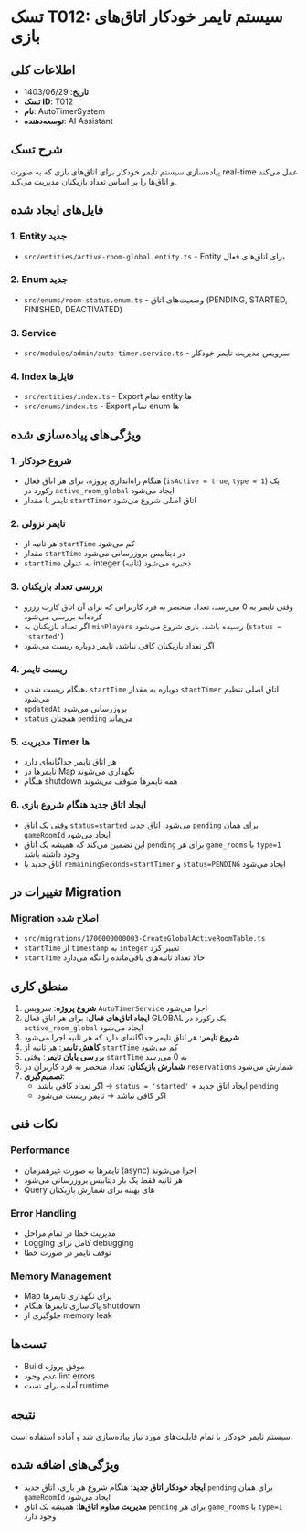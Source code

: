 # تسک T012: سیستم تایمر خودکار اتاق‌های بازی

## اطلاعات کلی
- **تاریخ**: 1403/06/29
- **تسک ID**: T012
- **نام**: AutoTimerSystem
- **توسعه‌دهنده**: AI Assistant

## شرح تسک
پیاده‌سازی سیستم تایمر خودکار برای اتاق‌های بازی که به صورت real-time عمل می‌کند و اتاق‌ها را بر اساس تعداد بازیکنان مدیریت می‌کند.

## فایل‌های ایجاد شده

### 1. Entity جدید
- `src/entities/active-room-global.entity.ts` - Entity برای اتاق‌های فعال

### 2. Enum جدید
- `src/enums/room-status.enum.ts` - وضعیت‌های اتاق (PENDING, STARTED, FINISHED, DEACTIVATED)

### 3. Service
- `src/modules/admin/auto-timer.service.ts` - سرویس مدیریت تایمر خودکار

### 4. Index فایل‌ها
- `src/entities/index.ts` - Export تمام entity ها
- `src/enums/index.ts` - Export تمام enum ها

## ویژگی‌های پیاده‌سازی شده

### 1. شروع خودکار
- هنگام راه‌اندازی پروژه، برای هر اتاق فعال (`isActive = true`, `type = 1`) یک رکورد در `active_room_global` ایجاد می‌شود
- تایمر با مقدار `startTimer` اتاق اصلی شروع می‌شود

### 2. تایمر نزولی
- هر ثانیه از `startTime` کم می‌شود
- مقدار `startTime` در دیتابیس بروزرسانی می‌شود
- `startTime` به عنوان integer (ثانیه) ذخیره می‌شود

### 3. بررسی تعداد بازیکنان
- وقتی تایمر به 0 می‌رسد، تعداد منحصر به فرد کاربرانی که برای آن اتاق کارت رزرو کرده‌اند بررسی می‌شود
- اگر تعداد بازیکنان به `minPlayers` رسیده باشد، بازی شروع می‌شود (`status = 'started'`)
- اگر تعداد بازیکنان کافی نباشد، تایمر دوباره ریست می‌شود

### 4. ریست تایمر
- هنگام ریست شدن، `startTime` دوباره به مقدار `startTimer` اتاق اصلی تنظیم می‌شود
- `updatedAt` بروزرسانی می‌شود
- `status` همچنان `pending` می‌ماند

### 5. مدیریت Timer ها
- هر اتاق تایمر جداگانه‌ای دارد
- تایمرها در Map نگهداری می‌شوند
- هنگام shutdown همه تایمرها متوقف می‌شوند

### 6. ایجاد اتاق جدید هنگام شروع بازی
- وقتی یک اتاق `status=started` می‌شود، اتاق جدید `pending` برای همان `gameRoomId` ایجاد می‌شود
- این تضمین می‌کند که همیشه یک اتاق `pending` برای هر `game_rooms` با `type=1` وجود داشته باشد
- اتاق جدید با `remainingSeconds=startTimer` و `status=PENDING` ایجاد می‌شود

## تغییرات در Migration

### Migration اصلاح شده
- `src/migrations/1700000000003-CreateGlobalActiveRoomTable.ts`
- `startTime` از `timestamp` به `integer` تغییر کرد
- `startTime` حالا تعداد ثانیه‌های باقی‌مانده را نگه می‌دارد

## منطق کاری

1. **شروع پروژه**: سرویس `AutoTimerService` اجرا می‌شود
2. **ایجاد اتاق‌های فعال**: برای هر اتاق فعال GLOBAL یک رکورد در `active_room_global` ایجاد می‌شود
3. **شروع تایمر**: هر اتاق تایمر جداگانه‌ای دارد که هر ثانیه اجرا می‌شود
4. **کاهش تایمر**: هر ثانیه از `startTime` کم می‌شود
5. **بررسی پایان تایمر**: وقتی `startTime` به 0 می‌رسد
6. **شمارش بازیکنان**: تعداد منحصر به فرد کاربران در `reservations` شمارش می‌شود
7. **تصمیم‌گیری**: 
   - اگر تعداد کافی باشد → `status = 'started'` + ایجاد اتاق جدید `pending`
   - اگر کافی نباشد → تایمر ریست می‌شود

## نکات فنی

### Performance
- تایمرها به صورت غیرهمزمان (async) اجرا می‌شوند
- هر ثانیه فقط یک بار دیتابیس بروزرسانی می‌شود
- Query های بهینه برای شمارش بازیکنان

### Error Handling
- مدیریت خطا در تمام مراحل
- Logging کامل برای debugging
- توقف تایمر در صورت خطا

### Memory Management
- Map برای نگهداری تایمرها
- پاک‌سازی تایمرها هنگام shutdown
- جلوگیری از memory leak

## تست‌ها
- Build موفق پروژه
- عدم وجود lint errors
- آماده برای تست runtime

## نتیجه
سیستم تایمر خودکار با تمام قابلیت‌های مورد نیاز پیاده‌سازی شد و آماده استفاده است.

## ویژگی‌های اضافه شده
- **ایجاد خودکار اتاق جدید**: هنگام شروع هر بازی، اتاق جدید `pending` برای همان `gameRoomId` ایجاد می‌شود
- **مدیریت مداوم اتاق‌ها**: همیشه یک اتاق `pending` برای هر `game_rooms` با `type=1` وجود دارد